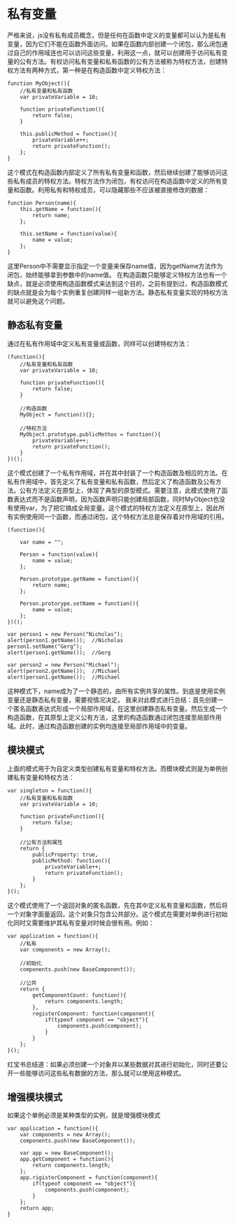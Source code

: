 # 私有变量
严格来说，js没有私有成员概念，但是任何在函数中定义的变量都可以认为是私有变量，因为它们不能在函数外面访问。如果在函数内部创建一个闭包，那么闭包通过自己的作用域连也可以访问这些变量，利用这一点，就可以创建用于访问私有变量的公有方法。有权访问私有变量和私有函数的公有方法被称为特权方法，创建特权方法有两种方式，第一种是在构造函数中定义特权方法：
```
function MyObject(){
    //私有变量和私有函数
    var privateVariable = 10;

    function privateFunction(){
        return false;
    }

    this.publicMethod = function(){
        privateVariable++;
        return privateFunction();
    };
}
```
这个模式在构造函数内部定义了所有私有变量和函数，然后继续创建了能够访问这些私有成员的特权方法。特权方法作为闭包，有权访问在构造函数中定义的所有变量和函数。利用私有和特权成员，可以隐藏那些不应该被直接修改的数据：
```
function Person(name){
    this.getName = function(){
        return name;
    };

    this.setName = function(value){
        name = value;
    };
}
```
这里Person中不需要显示指定一个变量来保存name值，因为getName方法作为闭包，始终能够拿到参数中的name值。
在构造函数只能够定义特权方法也有一个缺点，就是必须使用构造函数模式来达到这个目的，之前有提到过，构造函数模式的缺点就是会为每个实例重复创建同样一组新方法。静态私有变量实现的特权方法就可以避免这个问题。
## 静态私有变量
通过在私有作用域中定义私有变量或函数，同样可以创建特权方法：
```
(function(){
    //私有变量和私有函数
    var privateVariable = 10;

    function privateFunction(){
        return false;
    }

    //构造函数
    MyObject = function(){};

    //特权方法
    MyObject.prototype.publicMethos = function(){
        privateVariable++;
        return privateFunction();
    }
})();
```
这个模式创建了一个私有作用域，并在其中封装了一个构造函数及相应的方法。在私有作用域中，首先定义了私有变量和私有函数，然后定义了构造函数及公有方法。公有方法定义在原型上，体现了典型的原型模式。需要注意，此模式使用了函数表达式而不是函数声明，因为函数声明只能创建局部函数，同时MyObject也没有使用var，为了把它搞成全局变量。这个模式的特权方法定义在原型上，因此所有实例使用同一个函数，而通过闭包，这个特权方法总是保存着对作用域的引用。
```
(function(){

    var name = "";

    Person = function(value){
        name = value;
    };

    Person.prototype.getName = function(){
        return name;
    };

    Person.protorype.setName = function(){
        name = value;
    };
})();

var person1 = new Person("Nicholas");
alert(person1.getName());  //Nicholas
person1.setName("Gerg");
alert(person1.getName());  //Gerg

var person2 = new Person("Michael");
alert(person2.getName());  //Michael
alert(person1.getName());  //Michael
```
这种模式下，name成为了一个静态的，由所有实例共享的属性。到底是使用实例变量还是静态私有变量，需要视情况决定。
我来对此模式进行总结：首先创建一个匿名函数表达式形成一个局部作用域，在这里创建静态私有变量。然后生成一个构造函数，在其原型上定义公有方法，这里的构造函数通过闭包连接至局部作用域。此时，通过构造函数创建的实例均连接至局部作用域中的变量。
## 模块模式
上面的模式用于为自定义类型创建私有变量和特权方法。而模块模式则是为单例创建私有变量和特权方法：
```
var singleton = function(){
    //私有变量和私有函数
    var privateVariable = 10;

    function privateFunction(){
        return false;
    }

    //公有方法和属性
    return {
        publicProperty: true,
        publicMethod: function(){
            privateVariable++;
            return privateFunction();
        }
    };
}();
```
这个模式使用了一个返回对象的匿名函数，先在其中定义私有变量和函数，然后将一个对象字面量返回，这个对象只包含公共部分。这个模式在需要对单例进行初始化同时又需要维护其私有变量对时候会很有用。例如：
```
var application = function(){
    //私有
    var components = new Array();

    //初始化
    components.push(new BaseComponent());

    //公共
    return {
        getComponentCount: function(){
            return components.length;
        },
        registerComponent: function(component){
            if(typeof component == "object"){
                components.push(component);
            }
        }
    };
}();
```
红宝书总结道：如果必须创建一个对象并以某些数据对其进行初始化，同时还要公开一些能够访问这些私有数据的方法，那么就可以使用这种模式。
## 增强模块模式
如果这个单例必须是某种类型的实例，就是增强模块模式
```
var application = function(){
    var components = new Array();
    components.push(new BaseComponent());

    var app = new BaseComponent();
    app.getComponent = function(){
        return components.length;
    };
    app.rigisterComponent = function(component){
        if(typeof component == "object"){
            components.push(component);
        }
    };
    return app;
}
```